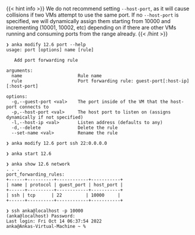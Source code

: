 ---
---

{{< hint info >}}
We do not recommend setting `--host-port`, as it will cause collisions if two VMs attempt to use the same port. If no `--host-port` is specified, we will dynamically assign them starting from 10000 and incrementing (10001, 10002, etc) depending on if there are other VMs running and consuming ports from the range already.
{{< /hint >}}

```shell
❯ anka modify 12.6 port --help
usage: port [options] name [rule]

   Add port forwarding rule

arguments:
  name                     Rule name
  rule                     Port forwarding rule: guest-port[:host-ip][:host-port]

options:
  -g,--guest-port <val>    The port inside of the VM that the host-port connects to
  -p,--host-port <val>     The host port to listen on (assigns dynamically if not specified)
  -l,--host-ip <val>       Listen address (defaults to any)
  -d,--delete              Delete the rule
  --set-name <val>         Rename the rule

❯ anka modify 12.6 port ssh 22:0.0.0.0

❯ anka start 12.6

❯ anka show 12.6 network
. . .
port_forwarding_rules:
+------+----------+------------+-----------+
| name | protocol | guest_port | host_port |
+------+----------+------------+-----------+
| ssh | tcp      | 22         | 10000     |
+------+----------+------------+-----------+

❯ ssh anka@localhost -p 10000
(anka@localhost) Password:
Last login: Fri Oct 14 06:37:54 2022
anka@Ankas-Virtual-Machine ~ % 
```

